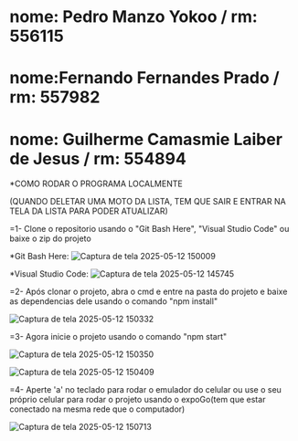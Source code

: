 # nome: Pedro Manzo Yokoo / rm: 556115
# nome:Fernando Fernandes Prado / rm: 557982
# nome: Guilherme Camasmie Laiber de Jesus / rm: 554894



*COMO RODAR O PROGRAMA LOCALMENTE

(QUANDO DELETAR UMA MOTO DA LISTA, TEM QUE SAIR E ENTRAR NA TELA DA LISTA PARA PODER ATUALIZAR)

=1- Clone o repositorio usando o "Git Bash Here", "Visual Studio Code" ou baixe o zip do projeto

*Git Bash Here:
![Captura de tela 2025-05-12 150009](https://github.com/user-attachments/assets/3ded5f69-4b78-4031-9ec9-eb85f629e107)

*Visual Studio Code:
![Captura de tela 2025-05-12 145745](https://github.com/user-attachments/assets/01ca557b-8df3-4d60-bb7e-035e35d85fcf)

=2- Após clonar o projeto, abra o cmd e entre na pasta do projeto e baixe as dependencias dele usando o comando "npm install"

![Captura de tela 2025-05-12 150332](https://github.com/user-attachments/assets/a1e7ecd8-c4d0-42df-8d1e-9a0e83f12079)

=3- Agora inicie o projeto usando o comando "npm start"

![Captura de tela 2025-05-12 150350](https://github.com/user-attachments/assets/8cee2dd3-90a8-4804-8fee-883e0ad796c3)

![Captura de tela 2025-05-12 150409](https://github.com/user-attachments/assets/3c6b1ac3-b3f0-435e-ab21-96c13eae6e56)

=4- Aperte 'a' no teclado para rodar o emulador do celular ou use o seu próprio celular para rodar o projeto usando o expoGo(tem que estar conectado na mesma rede que o computador)

![Captura de tela 2025-05-12 150713](https://github.com/user-attachments/assets/363d8e3f-a113-43ed-9180-89b3d7921dde)

